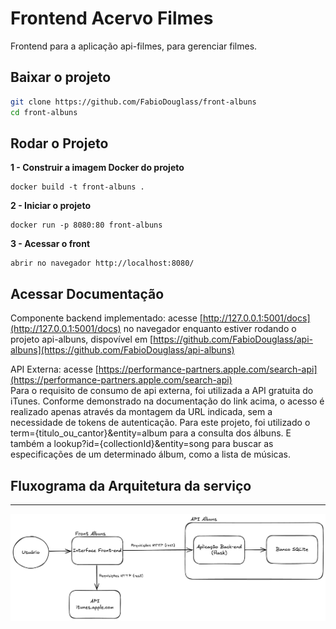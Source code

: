 # Frontend Acervo Filmes

Frontend para a aplicação api-filmes, para gerenciar filmes.

## Baixar o projeto

```bash
git clone https://github.com/FabioDouglass/front-albuns
cd front-albuns
```

## Rodar o Projeto

**1 - Construir a imagem Docker do projeto**

```
docker build -t front-albuns .

```

**2 - Iniciar o projeto**

```
docker run -p 8080:80 front-albuns

```

**3 - Acessar o front**

```
abrir no navegador http://localhost:8080/

```

## Acessar Documentação

Componente backend implementado: acesse [http://127.0.0.1:5001/docs](http://127.0.0.1:5001/docs) no navegador enquanto estiver rodando o projeto api-albuns, dispovível em [https://github.com/FabioDouglass/api-albuns](https://github.com/FabioDouglass/api-albuns)

API Externa: acesse [https://performance-partners.apple.com/search-api](https://performance-partners.apple.com/search-api)  
Para o requisito de consumo de api externa, foi utilizada a API gratuita do iTunes. Conforme demonstrado na documentação do link acima, o acesso é realizado apenas através da montagem da URL indicada, sem a necessidade de tokens de autenticação.
Para este projeto, foi utilizado o term={titulo_ou_cantor}&entity=album para a consulta dos álbuns.
E também a lookup?id={collectionId}&entity=song para buscar as especificações de um determinado álbum, como a lista de músicas.

## Fluxograma da Arquitetura da serviço

---

![alt text](Fluxograma.png)
